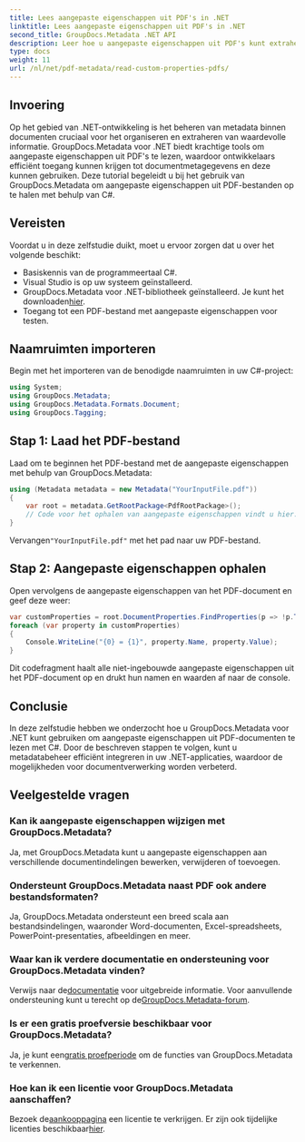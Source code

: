 ```yaml
---
title: Lees aangepaste eigenschappen uit PDF's in .NET
linktitle: Lees aangepaste eigenschappen uit PDF's in .NET
second_title: GroupDocs.Metadata .NET API
description: Leer hoe u aangepaste eigenschappen uit PDF's kunt extraheren met GroupDocs.Metadata voor .NET. Duik in het beheer van documentmetagegevens met C#.
type: docs
weight: 11
url: /nl/net/pdf-metadata/read-custom-properties-pdfs/
---
```

## Invoering
Op het gebied van .NET-ontwikkeling is het beheren van metadata binnen documenten cruciaal voor het organiseren en extraheren van waardevolle informatie. GroupDocs.Metadata voor .NET biedt krachtige tools om aangepaste eigenschappen uit PDF's te lezen, waardoor ontwikkelaars efficiënt toegang kunnen krijgen tot documentmetagegevens en deze kunnen gebruiken. Deze tutorial begeleidt u bij het gebruik van GroupDocs.Metadata om aangepaste eigenschappen uit PDF-bestanden op te halen met behulp van C#.
## Vereisten
Voordat u in deze zelfstudie duikt, moet u ervoor zorgen dat u over het volgende beschikt:
- Basiskennis van de programmeertaal C#.
- Visual Studio is op uw systeem geïnstalleerd.
- GroupDocs.Metadata voor .NET-bibliotheek geïnstalleerd. Je kunt het downloaden[hier](https://releases.groupdocs.com/metadata/net/).
- Toegang tot een PDF-bestand met aangepaste eigenschappen voor testen.

## Naamruimten importeren
Begin met het importeren van de benodigde naamruimten in uw C#-project:
```csharp
using System;
using GroupDocs.Metadata;
using GroupDocs.Metadata.Formats.Document;
using GroupDocs.Tagging;
```
## Stap 1: Laad het PDF-bestand
Laad om te beginnen het PDF-bestand met de aangepaste eigenschappen met behulp van GroupDocs.Metadata:
```csharp
using (Metadata metadata = new Metadata("YourInputFile.pdf"))
{
    var root = metadata.GetRootPackage<PdfRootPackage>();
    // Code voor het ophalen van aangepaste eigenschappen vindt u hier.
}
```
 Vervangen`"YourInputFile.pdf"` met het pad naar uw PDF-bestand.
## Stap 2: Aangepaste eigenschappen ophalen
Open vervolgens de aangepaste eigenschappen van het PDF-document en geef deze weer:
```csharp
var customProperties = root.DocumentProperties.FindProperties(p => !p.Tags.Contains(Tags.Document.BuiltIn));
foreach (var property in customProperties)
{
    Console.WriteLine("{0} = {1}", property.Name, property.Value);
}
```
Dit codefragment haalt alle niet-ingebouwde aangepaste eigenschappen uit het PDF-document op en drukt hun namen en waarden af naar de console.

## Conclusie
In deze zelfstudie hebben we onderzocht hoe u GroupDocs.Metadata voor .NET kunt gebruiken om aangepaste eigenschappen uit PDF-documenten te lezen met C#. Door de beschreven stappen te volgen, kunt u metadatabeheer efficiënt integreren in uw .NET-applicaties, waardoor de mogelijkheden voor documentverwerking worden verbeterd.

## Veelgestelde vragen
### Kan ik aangepaste eigenschappen wijzigen met GroupDocs.Metadata?
Ja, met GroupDocs.Metadata kunt u aangepaste eigenschappen aan verschillende documentindelingen bewerken, verwijderen of toevoegen.
### Ondersteunt GroupDocs.Metadata naast PDF ook andere bestandsformaten?
Ja, GroupDocs.Metadata ondersteunt een breed scala aan bestandsindelingen, waaronder Word-documenten, Excel-spreadsheets, PowerPoint-presentaties, afbeeldingen en meer.
### Waar kan ik verdere documentatie en ondersteuning voor GroupDocs.Metadata vinden?
 Verwijs naar de[documentatie](https://reference.groupdocs.com/metadata/net/) voor uitgebreide informatie. Voor aanvullende ondersteuning kunt u terecht op de[GroupDocs.Metadata-forum](https://forum.groupdocs.com/c/metadata/14).
### Is er een gratis proefversie beschikbaar voor GroupDocs.Metadata?
 Ja, je kunt een[gratis proefperiode](https://releases.groupdocs.com/) om de functies van GroupDocs.Metadata te verkennen.
### Hoe kan ik een licentie voor GroupDocs.Metadata aanschaffen?
 Bezoek de[aankooppagina](https://purchase.groupdocs.com/buy) een licentie te verkrijgen. Er zijn ook tijdelijke licenties beschikbaar[hier](https://purchase.groupdocs.com/temporary-license/).